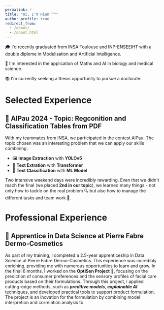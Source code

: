 ```yaml
---
permalink: /
title: "Hi, I'm Hien ^^"
author_profile: true
redirect_from: 
  - /about/
  - /about.html
---
```


🎓 I'd recently graduated from INSA Toulouse and INP-ENSEEIHT with a double diplome in Modelisation and Artificial Intelligence.

🧬 I'm interested in the application of Maths and AI in biology and medical science.

📚 I'm currently seeking a thesis opportunity to pursue a doctorate.

# Selected Experience

## 🧠 AIPau 2024 - Topic: Regconition and Classification Tables from PDF 

With my teammates from INSA, we participated in the contest AIPau. The topic chosen was an interesting problem that we can apply our skills combining:
- 🖼️ **Image Extraction** with **YOLOv5**
- 📝 **Text Extration** with **Transformer** 
- 🤖 **Text Classification** with **ML Model**

Two intensive weekend days were incredibly rewarding. Even that we didn't reach the final (we placed **2nd in our topic**), we learned many things - not only how to tackle on the real problem 🔍 but also how to manage the different tasks and team work 🤝.

# Professional Experience

## 💼 Apprentice in Data Science at Pierre Fabre Dermo-Cosmetics 

As part of my training, I completed a 2.5-year apprenticeship in Data Science at Pierre Fabre Dermo-Cosmetics. This experience was incredibly enriching, providing me with numerous opportunities to learn and grow. In the final 6 months, I worked on the **OptiSen Project** 🔬, focusing on the prediction of consumer preferences and the sensory profiles of facial care products based on their formulations. Through this project, I applied cutting-edge methods, such as ***preditive models***, ***explainable AI*** techniques, and developed practical tools to support product formulation. The project is an inovation for the formulation  by combining model interpretion and correlation analysis to 